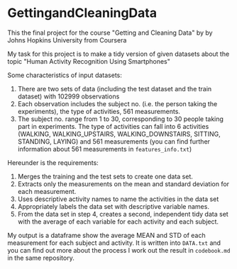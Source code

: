 # GettingandCleaningData
This the final project for the course "Getting and Cleaning Data" by by Johns Hopkins University from Coursera

My task for this project is to make a tidy version of given datasets about the topic "Human Activity Recognition Using Smartphones"

Some characteristics of input datasets:

1. There are two sets of data (including the test dataset and the train dataset) with 102999 observations
2. Each observation includes the subject no. (i.e. the person taking the experiments), the type of activities, 561 measurements.
3. The subject no. range from 1 to 30, corresponding to 30 people taking part in experiments. The type of activities can fall into 6 activities (WALKING, WALKING_UPSTAIRS, WALKING_DOWNSTAIRS, SITTING, STANDING, LAYING) and 561 measurements (you can find further information about 561 measurements in `features_info.txt`)

Hereunder is the requirements:
1. Merges the training and the test sets to create one data set.
2. Extracts only the measurements on the mean and standard deviation for each measurement.
3. Uses descriptive activity names to name the activities in the data set
4. Appropriately labels the data set with descriptive variable names.
5. From the data set in step 4, creates a second, independent tidy data set with the average of each variable for each activity and each subject.

My output is a dataframe show the average MEAN and STD of each measurement for each subject and activity. It is written into `DATA.txt` and you can find out more about the process I work out the result in `codebook.md` in the same repository.
